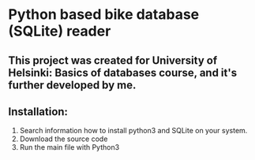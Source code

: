 # Python based bike database (SQLite) reader

## This project was created for University of Helsinki: Basics of databases course, and it's further developed by me.

## Installation: 

1. Search information how to install python3 and SQLite on your system.
2. Download the source code
3. Run the main file with Python3